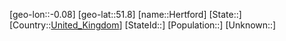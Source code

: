 ﻿---
location: [51.8,-0.08]
type: City
tags:
- geo/City


SpocWebEntityId: 30919
isDeleted: false
confidential: public

---
[geo-lon::-0.08]
[geo-lat::51.8]
[name::Hertford]
[State::]
[Country::[United_Kingdom](geo/Continent/Europe/United_Kingdom.md)]
[StateId::]
[Population::]
[Unknown::]

